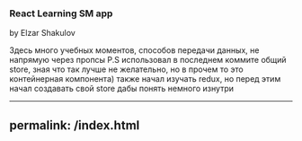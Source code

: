 ### React Learning SM app

by Elzar Shakulov


Здесь много учебных моментов, способов передачи данных, не напрямую через пропсы
P.S использовал в последнем коммите общий store, зная что так лучше не желательно, но в прочем то это контейнерная компонента)
также начал изучать redux, но перед этим начал создавать свой store дабы понять немного изнутри

---
permalink: /index.html
---
